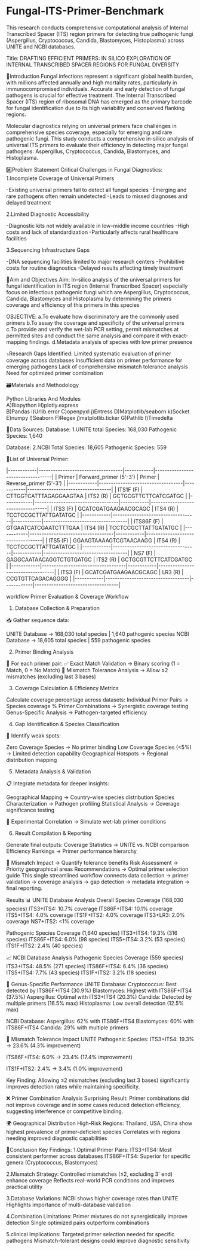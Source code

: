 # Fungal-ITS-Primer-Benchmark
This research conducts comprehensive computational analysis of Internal Transcribed Spacer (ITS) region primers for detecting true pathogenic fungi (Aspergillus, Cryptococcus, Candida, Blastomyces, Histoplasma) across UNITE and NCBI databases.


Title: DRAFTING EFFICIENT PRIMERS: IN SILICO EXPLORATION OF INTERNAL TRANSCRIBED SPACER REGIONS FOR FUNGAL DIVERSITY

📌Introduction
Fungal infections represent a significant global health burden, with millions affected annually and high mortality rates, particularly in immunocompromised individuals. Accurate and early detection of fungal pathogens is crucial for effective treatment. The Internal Transcribed Spacer (ITS) region of ribosomal DNA has emerged as the primary barcode for fungal identification due to its high variability and conserved flanking regions.

Molecular diagnostics relying on universal primers face challenges in comprehensive species coverage, especially for emerging and rare pathogenic fungi. This study conducts a comprehensive in-silico analysis of universal ITS primers to evaluate their efficiency in detecting major fungal pathogens: Aspergillus, Cryptococcus, Candida, Blastomyces, and Histoplasma.

#️⃣Problem Statement
Critical Challenges in Fungal Diagnostics:
1.Incomplete Coverage of Universal Primers

-Existing universal primers fail to detect all fungal species
-Emerging and rare pathogens often remain undetected
-Leads to missed diagnoses and delayed treatment

2.Limited Diagnostic Accessibility

-Diagnostic kits not widely available in low-middle income countries
-High costs and lack of standardization
-Particularly affects rural healthcare facilities

3.Sequencing Infrastructure Gaps

-DNA sequencing facilities limited to major research centers
-Prohibitive costs for routine diagnostics
-Delayed results affecting timely treatment

🎯Aim and Objectives
 Aim:
 In-silico analysis of the universal primers for fungal identification in ITS region (Internal Transcribed Spacer) especially focus on infectious pathogenic fungi which are Aspergillus, Cryptococcus, Candida, Blastomyces and Histoplasma by determining the primers coverage and efficiency of this primers in this species

OBJECTIVE:
a.To evaluate how discriminatory are the commonly used primers
b.To assay the coverage and specificity of the universal primers
c.To provide and verify the wet-lab PCR setting, permit mismatches at permitted sites and conduct the same analysis and compare it with exact-mapping findings.
d.Metadata analysis of species with low primer presence

⤵️Research Gaps Identified:
Limited systematic evaluation of primer coverage across databases
Insufficient data on primer performance for emerging pathogens
Lack of comprehensive mismatch tolerance analysis
Need for optimized primer combination


🗃️Materials and Methodology

Python Libraries And Modules           
A)Biopython               H)plotly.express                          
B)Pandas                  i)Urlib.error
C)openpyxl                j)Entress
D)Matplotlib/seaborn      k)Socket
E)numpy                   l)Seaborn
F)Regex                   j)matplotlib.ticker
G)Pathlib                 l)Timedelta

🔗Data Sources:
Database: 1.UNITE
total Species: 168,030
Pathogenic Species: 1,640

Database: 2.NCBI
Total Species: 18,605
Pathogenic Species: 559

📌List of Universal Primer:

|------------|-----------------------------------|------------|-----------------------------------|
|  Primer    | Forward_primer (5'-3')            |  Primer    | Reverse_primer (5'-3')            |
|------------|-----------------------------------|------------|-----------------------------------|
| ITS1F (F)  | CTTGGTCATTTAGAGGAAGTAA            | ITS2 (R)   | GCTGCGTTCTTCATCGATGC              |
|------------|-----------------------------------|------------|-----------------------------------|
| ITS3 (F)   | GCATCGATGAAGAACGCAGC              | ITS4 (R)   | TCCTCCGCTTATTGATATGC              |
|------------|-----------------------------------|------------|-----------------------------------|
| ITS86F (F) | GTGAATCATCGAATCTTTGAA             | ITS4 (R)   | TCCTCCGCTTATTGATATGC              |
|------------|-----------------------------------|------------|-----------------------------------|
| ITS5 (F)   | GGAAGTAAAAGTCGTAACAAGG            | ITS4 (R)   | TCCTCCGCTTATTGATATGC              |
|------------|-----------------------------------|------------|-----------------------------------|
| NS7 (F)    | GAGGCAATAACAGGTCTGTGATGC          | ITS2 (R)   | GCTGCGTTCTTCATCGATGC              |
|------------|-----------------------------------|------------|-----------------------------------|
| ITS3 (F)   | GCATCGATGAAGAACGCAGC              | LR3 (R)    | CCGTGTTCAGACAGGGG                 |
|------------|-----------------------------------|------------|-----------------------------------|

workflow
 Primer Evaluation & Coverage Workflow
1. Database Collection & Preparation

📥 Gather sequence data:

UNITE Database → 168,030 total species | 1,640 pathogenic species
NCBI Database → 18,605 total species | 559 pathogenic species

2. Primer Binding Analysis

🧬 For each primer pair:
✅ Exact Match Validation → Binary scoring (1 = Match, 0 = No Match)
🔄 Mismatch Tolerance Analysis → Allow ≤2 mismatches (excluding last 3 bases)

3. Coverage Calculation & Efficiency Metrics

 Calculate coverage percentage across datasets:
Individual Primer Pairs → Species coverage %
Primer Combinations → Synergistic coverage testing
Genus-Specific Analysis → Pathogen-targeted efficiency

4. Gap Identification & Species Classification

🎯 Identify weak spots:

 Zero Coverage Species → No primer binding
Low Coverage Species (<5%) → Limited detection capability
Geographical Hotspots → Regional distribution mapping

5. Metadata Analysis & Validation

📋 Integrate metadata for deeper insights:

 Geographical Mapping → Country-wise species distribution
Species Characterization → Pathogen profiling
 Statistical Analysis → Coverage significance testing

🔬 Experimental Correlation → Simulate wet-lab primer conditions

6. Result Compilation & Reporting

 Generate final outputs:
Coverage Statistics → UNITE vs. NCBI comparison
 Efficiency Rankings → Primer performance hierarchy

🔬 Mismatch Impact → Quantify tolerance benefits
Risk Assessment → Priority geographical areas
Recommendations → Optimal primer selection guide
This single streamlined workflow connects data collection → primer validation → coverage analysis → gap detection → metadata integration → final reporting.

Results
📊 UNITE Database Analysis
Overall Species Coverage (168,030 species)
ITS3+ITS4: 10.7% coverage
ITS86F+ITS4: 10.1% coverage
ITS5+ITS4: 4.0% coverage
ITS1F+ITS2: 4.0% coverage
ITS3+LR3: 2.0% coverage
NS7+ITS2: <1% coverage


Pathogenic Species Coverage (1,640 species)
ITS3+ITS4: 19.3% (316 species)
ITS86F+ITS4: 6.0% (98 species)
ITS5+ITS4: 3.2% (53 species)
ITS1F+ITS2: 2.4% (40 species)

📈 NCBI Database Analysis
Pathogenic Species Coverage (559 species)
ITS3+ITS4: 48.5% (271 species)
ITS86F+ITS4: 6.4% (36 species)
ITS5+ITS4: 7.7% (43 species)
ITS1F+ITS2: 3.2% (18 species)


🔬 Genus-Specific Performance
UNITE Database:
Cryptococcus: Best detected by ITS86F+ITS4 (30.9%)
Blastomyces: Highest with ITS86F+ITS4 (37.5%)
Aspergillus: Optimal with ITS3+ITS4 (20.3%)
Candida: Detected by multiple primers (16.5% max)
Histoplasma: Low overall detection (12.5% max)


NCBI Database:
Aspergillus: 62% with ITS86F+ITS4
Blastomyces: 60% with ITS86F+ITS4
Candida: 29% with multiple primers

🎯 Mismatch Tolerance Impact
UNITE Pathogenic Species:
ITS3+ITS4: 19.3% → 23.6% (4.3% improvement)

ITS86F+ITS4: 6.0% → 23.4% (17.4% improvement)

ITS1F+ITS2: 2.4% → 3.4% (1.0% improvement)

Key Finding:
Allowing ≤2 mismatches (excluding last 3 bases) significantly improves detection rates while maintaining specificity.

❌ Primer Combination Analysis
Surprising Result: Primer combinations did not improve coverage and in some cases reduced detection efficiency, suggesting interference or competitive binding.

🌍 Geographical Distribution
High-Risk Regions:
Thailand, USA, China show highest prevalence of primer-deficient species
Correlates with regions needing improved diagnostic capabilities


📌Conclusion
 Key Findings:
1.Optimal Primer Pairs:
ITS3+ITS4: Most consistent performer across databases
ITS86F+ITS4: Superior for specific genera (Cryptococcus, Blastomyces)

2.Mismatch Strategy:
Controlled mismatches (≤2, excluding 3' end) enhance coverage
Reflects real-world PCR conditions and improves practical utility

3.Database Variations:
NCBI shows higher coverage rates than UNITE
Highlights importance of multi-database validation

4.Combination Limitations:
Primer mixtures do not synergistically improve detection
Single optimized pairs outperform combinations

5.clinical Implications:
Targeted primer selection needed for specific pathogens
Mismatch-tolerant designs could improve diagnostic sensitivity
